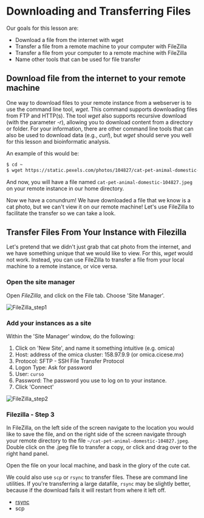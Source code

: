 # Downloading and Transferring Files

Our goals for this lesson are:

* Download a file from the internet with wget
* Transfer a file from a remote machine to your computer with FileZilla
* Transfer a file from your computer to a remote machine with FileZilla
* Name other tools that can be used for file transfer

## Download file from the internet to your remote machine

One way to download files to your remote instance from a webserver is to use the command line tool, *wget*. This command supports downloading files from FTP and HTTP(s). The tool *wget* also supports recursive download (with the parameter *-r*), allowing you to download content from a directory or folder. For your information, there are other command line tools that can also be used to download data (e.g., *curl*), but *wget* should serve you well for this lesson and bioinformatic analysis.

An example of this would be: 
```bash
$ cd ~
$ wget https://static.pexels.com/photos/104827/cat-pet-animal-domestic-104827.jpeg 
```

And now, you will have a file named `cat-pet-animal-domestic-104827.jpeg` on your remote instance in our home directory. 

Now we have a conundrum! We have downloaded a file that we know is a cat photo, but we can't view it on our remote machine! Let's use FileZilla to facilitate the transfer so we can take a look.

## Transfer Files From Your Instance with Filezilla
Let's pretend that we didn't just grab that cat photo from the internet, and we have something unique that we would like to view. For this, *wget* would not work. Instead, you can use FileZilla to transfer a file from your local machine to a remote instance, or vice versa. 

### Open the site manager

Open *FileZilla*, and click on the File tab. Choose 'Site Manager'.
 
![FileZilla_step1](_static/filezilla_1.png)

### Add your instances as a site

Within the 'Site Manager' window, do the following: 

1. Click on 'New Site', and name it something intuitive (e.g. omica)
2. Host: address of the omica cluster: 158.97.9.9 (or omica.cicese.mx)
3. Protocol: SFTP - SSH File Transfer Protocol
4. Logon Type: Ask for password
5. User: `curso`
6. Password: The password you use to log on to your instance. 
7. Click 'Connect'
	
![FileZilla_step2](_static/filezilla_site_add.png)

### Filezilla - Step 3

In FileZilla, on the left side of the screen navigate to the location you would like to save the file, and on the right side of the screen navigate through your remote directory to the file `~/cat-pet-animal-domestic-104827.jpeg`. Double click on the .jpeg file to transfer a copy, or click and drag over to the right hand panel.

Open the file on your local machine, and bask in the glory of the cute cat.

We could also use `scp` or `rsync` to transfer files. These are command line utilities. If you're transferring a large datafile, `rsync` may be slightly better, because if the download fails it will restart from where it left off. 
+ [rsync](https://rsync.samba.org/)
+ scp
